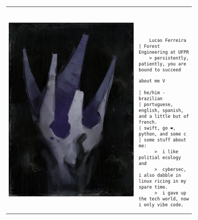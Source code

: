 
<table>
    <tr>
        <td style="width: 70%;">
            <!--Love did me in-->
            <img src="https://github.com/lucas-o-ferreira/lucas-o-ferreira/blob/main/volition.webp" style="width:100%; border: none;"/>
        </td>
        <td style="width: 30%; vertical-align: middle;">
            <p style="font-family: monospace; font-size: 80px;">    
                
        Lucas Ferreira | Forest Engineering at UFPR
        > persistently, patiently, you are bound to succeed
</p>                                                                                                                            
                                                                                                  
                                                                                                    
        
    about me V
    
    │ he/him - brazilian
    | portuguese, english, spanish, and a little but of french.                                                             
    | swift, go ❤️, python, and some c
    │ some stuff about me:                                                                      
          >  i like politial ecology and
          >  cybersec, i also dabble in linux ricing in my spare time.                              
          >  i gave up the tech world, now i only vibe code.
          






